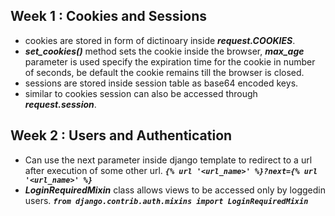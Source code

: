 ## Week 1 : Cookies and Sessions

- cookies are stored in form of dictinoary inside ***request.COOKIES***.
- ***set_cookies()*** method sets the cookie inside the browser, ***max_age*** parameter is used specify the expiration time for the cookie in number of seconds, be default the cookie remains till the browser is closed.
- sessions are stored inside session table as base64 encoded keys.
- similar to cookies session can also be accessed through ***request.session***.

## Week 2 : Users and Authentication

- Can use the next parameter inside django template to redirect to a url after execution of some other url.
***```{% url '<url_name>' %}?next={% url '<url_name>' %}```***
- ***LoginRequiredMixin*** class allows views to be accessed only by loggedin users.
***`from django.contrib.auth.mixins import LoginRequiredMixin`*** 